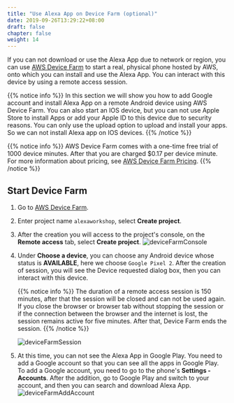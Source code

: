 ```yaml
---
title: "Use Alexa App on Device Farm (optional)"
date: 2019-09-26T13:29:22+08:00
draft: false
chapter: false
weight: 14
---
```


If you can not download or use the Alexa App due to network or region, you can use [AWS Device Farm](https://aws.amazon.com/device-farm/) to start a real, physical phone hosted by AWS, onto which you can install and use the Alexa App. You can interact with this device by using a remote access session.  

{{% notice info %}}
In this section we will show you how to add Google account and install Alexa App on a remote Android device using AWS Device Farm. You can also start an IOS device, but you can not use Apple Store to install Apps or add your Apple ID to this device due to security reasons. You can only use the upload option to upload and install your apps. So we can not install Alexa app on IOS devices.
{{% /notice %}}

{{% notice info %}}
AWS Device Farm comes with a one-time free trial of 1000 device minutes. After that you are charged $0.17 per device minute. For more information about pricing, see [AWS Device Farm Pricing](https://aws.amazon.com/device-farm/pricing/). 
{{% /notice %}}

## Start Device Farm
1. Go to [AWS Device Farm](https://us-west-2.console.aws.amazon.com/devicefarm/home?region=us-east-1#/projects).

1. Enter project name `alexaworkshop`, select **Create project**.

1. After the creation you will access to the project's console, on the **Remote access** tab, select **Create project**.
    ![deviceFarmConsole](/images/getting-started/device-farm-console.png)

1. Under **Choose a device**, you can choose any Android device whose status is **AVAILABLE**, here we choose `Google Pixel 2`. After the creation of session, you will see the Device requested dialog box, then you can interact with this device.

    {{% notice info %}}
The duration of a remote access session is 150 minutes, after that the session will be closed and can not be used again.
If you close the browser or browser tab without stopping the session or if the connection between the browser and the internet is lost, the session remains active for five minutes. After that, Device Farm ends the session. 
    {{% /notice %}}

    ![deviceFarmSession](/images/getting-started/device-farm-create-session.png)

1. At this time, you can not see the Alexa App in Google Play. You need to add a Google account so that you can see all the apps in Google Play. To add a Google account, you need to go to the phone's **Settings - Accounts**. After the addition, go to Google Play and switch to your account, and then you can search and download Alexa App. 
    ![deviceFarmAddAccount](/images/getting-started/device-farm-add-account.png)

